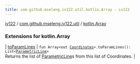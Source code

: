 ```yaml
---
title: com.github.mseleng.iv122.util.kotlin.Array - iv122
---
```


[iv122](../../index.md) / [com.github.mseleng.iv122.util](../index.md) / [kotlin.Array](.)

### Extensions for kotlin.Array

| [toParamLines](to-param-lines.md) | `fun Array<out `[`Coordinates`](../-coordinates/index.md)`>.toParamLines(): List<`[`ParametricLine`](../-parametric-line/index.md)`>`<br>Returns the list of [ParametricLine](../-parametric-line/index.md)s from this list of Coordinates. |

